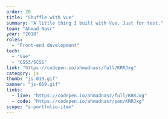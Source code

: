 ```yaml
---
order: 20
title: "Shuffle with Vue"
summary: "A little thing I built with Vue. Just for test."
team: "Ahmad Nasr"
year: "2018"
roles:
  - "Front-end development"
tech:
  - "Vue"
  - "CSS3/SCSS"
link: "https://codepen.io/ahmadnasr/full/KRRJxg"
category: js
thumb: "js-019.gif"
banner: "js-019.gif"
links:
  - live: "https://codepen.io/ahmadnasr/full/KRRJxg"
  - code: "https://codepen.io/ahmadnasr/pen/KRRJxg"
scope: "s-portfolio-item"
---
```

